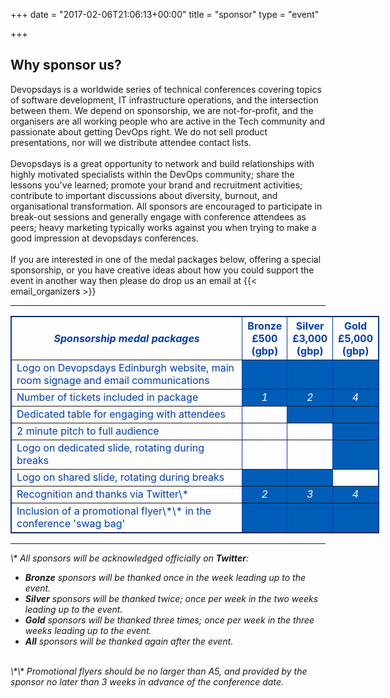 +++
date = "2017-02-06T21:06:13+00:00"
title = "sponsor"
type = "event"


+++
<h2>Why sponsor us?</h2>
Devopsdays is a worldwide series of technical conferences covering topics of software development, IT infrastructure operations, and the intersection between them.  We depend on sponsorship, we are not-for-profit, and the organisers are all working people who are active in the Tech community and passionate about getting DevOps right.  We do not sell product presentations, nor will we distribute attendee contact lists.
<br>
<br>
Devopsdays is a great opportunity to network and build relationships with highly motivated specialists within the DevOps community; share the lessons you've learned; promote your brand and recruitment activities; contribute to important discussions about diversity, burnout, and organisational transformation. All sponsors are encouraged to participate in break-out sessions and generally engage with conference attendees as peers; heavy marketing typically works against you when trying to make a good impression at devopsdays conferences.
<br>
<br>
If you are interested in one of the medal packages below, offering a special sponsorship, or you have creative ideas about how you could support the event in another way then please do drop us an email at {{< email_organizers >}}
<hr/>
<div style="width:590px; margin: 0 auto;">
<table border=1 cellspacing=1 cellpadding=3 style="color:#003CB6" bordercolor="003CB6">
  <tr>
    <th><i>Sponsorship medal packages</i></th>
    <th><center><b>Bronze<br />£500<br />(gbp)</center></b></th>
    <th><center><b>Silver<br />£3,000<br />(gbp)</center></b></th>
    <th><center><b>Gold<br />£5,000<br />(gbp)</center></b></th>
  </tr>
<tr>
  <td>Logo on Devopsdays Edinburgh website, main room signage and email communications</td>
  <td bgcolor="005EB8">&nbsp;</td>
  <td bgcolor="005EB8">&nbsp;</td>
  <td bgcolor="005EB8">&nbsp;</td>
</tr>
<tr>
  <td>Number of tickets included in package</td>
  <td bgcolor="005EB8" style="color:white" ><center><i>1</i></center></td>
  <td bgcolor="005EB8" style="color:white" ><center><i>2</i></center></td>
  <td bgcolor="005EB8" style="color:white" ><center><i>4</i></center></td>
</tr>
<tr>
  <td>Dedicated table for engaging with attendees</td>
  <td>&nbsp;</td>
  <td bgcolor="005EB8" ><center><i></i></center></td>
  <td bgcolor="005EB8" ><center><i></i></center></td>
</tr>
<tr>
  <td>2 minute pitch to full audience</td>
  <td>&nbsp;</td>
  <td>&nbsp;</td>
  <td bgcolor="005EB8"  >&nbsp;</td>
  </tr>
</tr>
<tr>
  <td>Logo on dedicated slide, rotating during breaks</td>
  <td>&nbsp;</td>
  <td >&nbsp;</td>
  <td bgcolor="005EB8" >&nbsp;</td>
</tr>
<tr>
  <td>Logo on shared slide, rotating during breaks</td>
  <td bgcolor="005EB8" >&nbsp;</td>
  <td bgcolor="005EB8" >&nbsp;</td>
  <td>&nbsp;</td>
</tr>
<tr>
  <td>Recognition and thanks via Twitter\*</td>
  <td bgcolor="005EB8" style="color:white" ><center><i>2</i></center></td>
  <td bgcolor="005EB8" style="color:white" ><center><i>3</i></center></td>
  <td bgcolor="005EB8" style="color:white" ><center><i>4</i></center></td>
</tr>
<tr>
  <td>Inclusion of a promotional flyer\*\* in the conference 'swag bag'</td>
  <td bgcolor="005EB8" >&nbsp;</td>
  <td bgcolor="005EB8" >&nbsp;</td>
  <td bgcolor="005EB8" >&nbsp;</td>
</tr>
</table>
</div>
<hr/>
<i>\* All sponsors will be acknowledged officially on <strong>Twitter</strong>:
<ul>
  <li><strong>Bronze</strong> sponsors will be thanked once in the week leading up to the event.</li>
  <li><strong>Silver</strong> sponsors will be thanked twice; once per week in the two weeks leading up to the event.</li>
  <li><strong>Gold</strong> sponsors will be thanked three times; once per week in the three weeks leading up to the event.</li>
  <li><strong>All</strong> sponsors will be thanked again after the event.</li>
</ul>
<br/>
\*\* Promotional flyers should be no larger than A5, and provided by the sponsor no later than 3 weeks in advance of the conference date.
</i>


